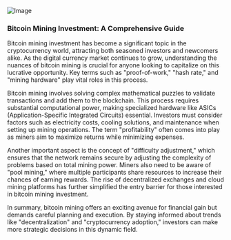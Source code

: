 
![Image](https://github.com/user-attachments/assets/b8266eee-691e-4ee1-99ef-bfa10d234fd4)
### Bitcoin Mining Investment: A Comprehensive Guide

Bitcoin mining investment has become a significant topic in the cryptocurrency world, attracting both seasoned investors and newcomers alike. As the digital currency market continues to grow, understanding the nuances of bitcoin mining is crucial for anyone looking to capitalize on this lucrative opportunity. Key terms such as "proof-of-work," "hash rate," and "mining hardware" play vital roles in this process.

Bitcoin mining involves solving complex mathematical puzzles to validate transactions and add them to the blockchain. This process requires substantial computational power, making specialized hardware like ASICs (Application-Specific Integrated Circuits) essential. Investors must consider factors such as electricity costs, cooling solutions, and maintenance when setting up mining operations. The term "profitability" often comes into play as miners aim to maximize returns while minimizing expenses.

Another important aspect is the concept of "difficulty adjustment," which ensures that the network remains secure by adjusting the complexity of problems based on total mining power. Miners also need to be aware of "pool mining," where multiple participants share resources to increase their chances of earning rewards. The rise of decentralized exchanges and cloud mining platforms has further simplified the entry barrier for those interested in bitcoin mining investment.

In summary, bitcoin mining offers an exciting avenue for financial gain but demands careful planning and execution. By staying informed about trends like "decentralization" and "cryptocurrency adoption," investors can make more strategic decisions in this dynamic field.
